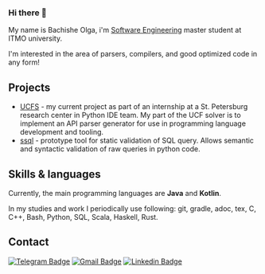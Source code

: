 ### Hi there 👋
My name is Bachishe Olga, i'm [Software Engineering](https://mse.itmo.ru/) master student at ITMO university.

I'm interested in the area of parsers, compilers, and good optimized code in any form!

## Projects
* [UCFS](https://github.com/FormalLanguageConstrainedPathQuerying/UCFS/tree/cf_solver) - my current project as part of an internship at a St. Petersburg research center in Python IDE team. My part of the UCF solver is to implement an API parser generator for use in programming language development and tooling.
* [ssql](https://github.com/bachisheo/ssql) - prototype tool for static validation of SQL query. Allows semantic and syntactic validation of raw queries in python code.

## Skills & languages
Currently, the main programming languages are **Java** and **Kotlin**. 

In my studies and work I periodically use following: git, gradle, adoc, tex, C, C++, Bash, Python, SQL, Scala, Haskell, Rust.

## Contact
[![Telegram Badge](https://img.shields.io/badge/-bachisheo-grey?style=flat-square&logo=telegram&logoColor=white&link=https://t.me/bachisheo)](https://t.me/bachisheo)
[![Gmail Badge](https://img.shields.io/badge/-bachisheo@gmail.com-c14438?style=flat-square&logo=Gmail&logoColor=white&link=mailto:bachisheo@gmail.com)](mailto:bachisheo@gmail.com)
[![Linkedin Badge](https://img.shields.io/badge/-bachio-blue?style=flat-square&logo=Linkedin&logoColor=white&link=https://www.linkedin.com/in/bachio/)](https://www.linkedin.com/in/bachio/)
<!--
**bachisheo/bachisheo** is a ✨ _special_ ✨ repository because its `README.md` (this file) appears on your GitHub profile.

Here are some ideas to get you started:

- 🔭 I’m currently working on ...
- 🌱 I’m currently learning ...
- 👯 I’m looking to collaborate on ...
- 🤔 I’m looking for help with ...
- 💬 Ask me about ...
- 📫 How to reach me: ...
- 😄 Pronouns: ...
- ⚡ Fun fact: ...
-->
